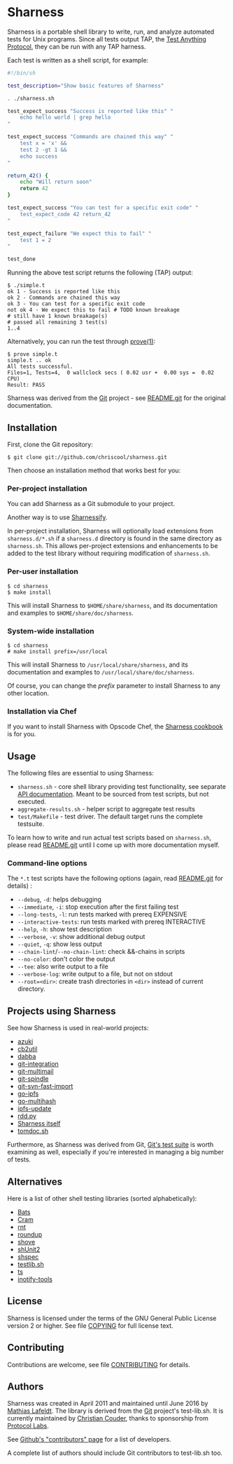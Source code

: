 # Sharness

Sharness is a portable shell library to write, run, and analyze automated tests
for Unix programs. Since all tests output TAP, the [Test Anything Protocol],
they can be run with any TAP harness.

Each test is written as a shell script, for example:

```sh
#!/bin/sh

test_description="Show basic features of Sharness"

. ./sharness.sh

test_expect_success "Success is reported like this" "
    echo hello world | grep hello
"

test_expect_success "Commands are chained this way" "
    test x = 'x' &&
    test 2 -gt 1 &&
    echo success
"

return_42() {
    echo "Will return soon"
    return 42
}

test_expect_success "You can test for a specific exit code" "
    test_expect_code 42 return_42
"

test_expect_failure "We expect this to fail" "
    test 1 = 2
"

test_done
```

Running the above test script returns the following (TAP) output:

    $ ./simple.t
    ok 1 - Success is reported like this
    ok 2 - Commands are chained this way
    ok 3 - You can test for a specific exit code
    not ok 4 - We expect this to fail # TODO known breakage
    # still have 1 known breakage(s)
    # passed all remaining 3 test(s)
    1..4

Alternatively, you can run the test through [prove(1)]:

    $ prove simple.t
    simple.t .. ok
    All tests successful.
    Files=1, Tests=4,  0 wallclock secs ( 0.02 usr +  0.00 sys =  0.02 CPU)
    Result: PASS

Sharness was derived from the [Git] project - see [README.git] for the original
documentation.

## Installation

First, clone the Git repository:

    $ git clone git://github.com/chriscool/sharness.git

Then choose an installation method that works best for you:

### Per-project installation

You can add Sharness as a Git submodule to your project.

Another way is to use [Sharnessify](https://github.com/chriscool/sharnessify).

In per-project installation, Sharness will optionally load extensions from
`sharness.d/*.sh` if a `sharness.d` directory is found in the same directory
as `sharness.sh`. This allows per-project extensions and enhancements to
be added to the test library without requiring modification of `sharness.sh`.

### Per-user installation

    $ cd sharness
    $ make install

This will install Sharness to `$HOME/share/sharness`, and its documentation and
examples to `$HOME/share/doc/sharness`.

### System-wide installation

    $ cd sharness
    # make install prefix=/usr/local

This will install Sharness to `/usr/local/share/sharness`, and its documentation
and examples to `/usr/local/share/doc/sharness`.

Of course, you can change the _prefix_ parameter to install Sharness to any
other location.

### Installation via Chef

If you want to install Sharness with Opscode Chef, the [Sharness cookbook] is
for you.

## Usage

The following files are essential to using Sharness:

* `sharness.sh` - core shell library providing test functionality, see separate
   [API documentation]. Meant to be sourced from test scripts, but not executed.
* `aggregate-results.sh` - helper script to aggregate test results
* `test/Makefile` - test driver. The default target runs the complete testsuite.

To learn how to write and run actual test scripts based on `sharness.sh`, please
read [README.git] until I come up with more documentation myself.

### Command-line options

The `*.t` test scripts have the following options (again, read
[README.git] for details) :

* `--debug`, `-d`: helps debugging
* `--immediate`, `-i`: stop execution after the first failing test
* `--long-tests`, `-l`: run tests marked with prereq EXPENSIVE
* `--interactive-tests`: run tests marked with prereq INTERACTIVE
* `--help`, `-h`: show test description
* `--verbose`, `-v`: show additional debug output
* `--quiet`, `-q`: show less output
* `--chain-lint`/`--no-chain-lint`: check &&-chains in scripts
* `--no-color`: don't color the output
* `--tee`: also write output to a file
* `--verbose-log`: write output to a file, but not on stdout
* `--root=<dir>`: create trash directories in `<dir>` instead of current directory.

## Projects using Sharness

See how Sharness is used in real-world projects:

* [azuki](https://github.com/seveas/azuki/tree/master/test)
* [cb2util](https://github.com/mlafeldt/cb2util/tree/master/test)
* [dabba](https://github.com/eroullit/dabba/tree/master/dabba/test)
* [git-integration](https://github.com/johnkeeping/git-integration/tree/master/t)
* [git-multimail](https://github.com/git-multimail/git-multimail/tree/master/t)
* [git-spindle](https://github.com/seveas/git-spindle/tree/master/test)
* [git-svn-fast-import](https://github.com/satori/git-svn-fast-import/tree/master/t)
* [go-ipfs](https://github.com/ipfs/go-ipfs/tree/master/test/sharness)
* [go-multihash](https://github.com/jbenet/go-multihash/tree/master/test/sharness)
* [ipfs-update](https://github.com/ipfs/ipfs-update/tree/master/sharness)
* [rdd.py](https://github.com/mlafeldt/rdd.py/tree/master/test/integration)
* [Sharness itself](/test)
* [tomdoc.sh](https://github.com/mlafeldt/tomdoc.sh/tree/master/test)

Furthermore, as Sharness was derived from Git, [Git's test suite](https://github.com/git/git/tree/master/t)
is worth examining as well, especially if you're interested in managing a big
number of tests.

## Alternatives

Here is a list of other shell testing libraries (sorted alphabetically):

* [Bats](https://github.com/sstephenson/bats)
* [Cram](https://bitheap.org/cram)
* [rnt](https://github.com/roman-neuhauser/rnt)
* [roundup](https://github.com/bmizerany/roundup)
* [shove](https://github.com/progrhyme/shove)
* [shUnit2](https://code.google.com/p/shunit2/)
* [shspec](https://github.com/shpec/shpec)
* [testlib.sh](https://gist.github.com/3877539)
* [ts](https://github.com/thinkerbot/ts)
* [inotify-tools](https://github.com/inotify-tools/inotify-tools)

## License

Sharness is licensed under the terms of the GNU General Public License version
2 or higher. See file [COPYING] for full license text.

## Contributing

Contributions are welcome, see file [CONTRIBUTING] for details.

## Authors

Sharness was created in April 2011 and maintained until June 2016 by
[Mathias Lafeldt][twitter]. The library is derived from the
[Git] project's test-lib.sh. It is currently maintained by
[Christian Couder][chriscool], thanks to sponsorship from
[Protocol Labs][protocollabs].

See [Github's "contributors" page][contributors] for a list of
developers.

A complete list of authors should include Git contributors to
test-lib.sh too.

[API documentation]: https://github.com/chriscool/sharness/blob/master/API.md
[chriscool]: https://github.com/chriscool
[CONTRIBUTING]: https://github.com/chriscool/sharness/blob/master/CONTRIBUTING.md
[contributors]: https://github.com/chriscool/sharness/graphs/contributors
[COPYING]: https://github.com/chriscool/sharness/blob/master/COPYING
[Git]: http://git-scm.com/
[protocollabs]: https://protocol.ai/
[prove(1)]: http://linux.die.net/man/1/prove
[README.git]: https://github.com/chriscool/sharness/blob/master/README.git
[Sharness cookbook]: https://github.com/mlafeldt/sharness-cookbook
[Test Anything Protocol]: http://testanything.org/
[twitter]: https://twitter.com/mlafeldt
